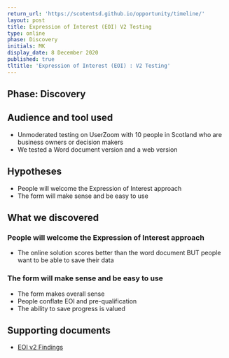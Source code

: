 ```yaml
---
return_url: 'https://scotentsd.github.io/opportunity/timeline/'
layout: post
title: Expression of Interest (EOI) V2 Testing
type: online
phase: Discovery
initials: MK
display_date: 8 December 2020
published: true
tltitle: 'Expression of Interest (EOI) : V2 Testing'
---
```

## Phase: Discovery

## Audience and tool used
- Unmoderated testing on UserZoom with 10 people in Scotland who are business owners or decision makers
- We tested a Word document version and a web version

## Hypotheses
- People will welcome the Expression of Interest approach
- The form will make sense and be easy to use

## What we discovered

### People will welcome the Expression of Interest approach
- The online solution scores better than the word document BUT people want to be able to save their data

### The form will make sense and be easy to use
- The form makes overall sense
- People conflate EOI and pre-qualification
- The ability to save progress is valued

## Supporting documents
- [EOI v2 Findings](/opportunity/files/EOI_InitialTesting_V2_Dec08_2020.pdf)